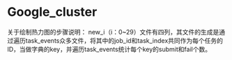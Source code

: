 # Google_cluster
关于绘制热力图的步骤说明：
new_i（i：0~29）文件有四列，其文件的生成是通过遍历task_events众多文件，将其中的job_id和task_index共同作为每个任务的ID，当做字典的key，并遍历task_events统计每个key的submit和fail个数。

